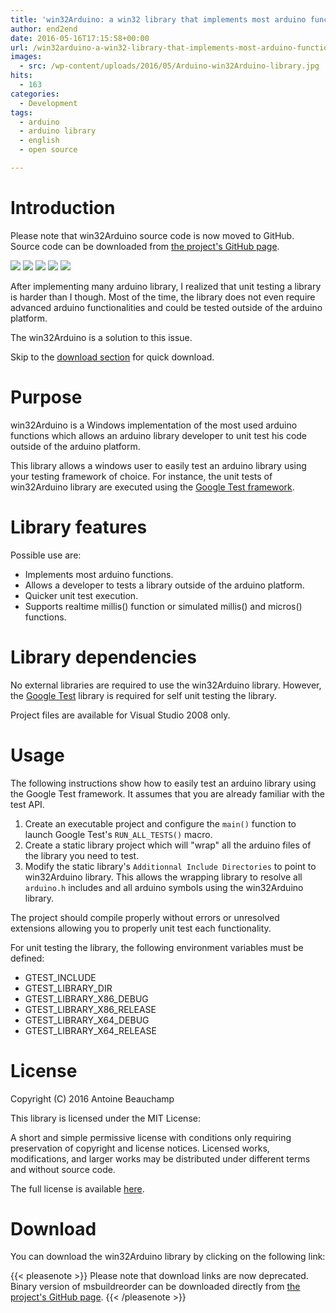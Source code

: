 ```yaml
---
title: 'win32Arduino: a win32 library that implements most arduino functions'
author: end2end
date: 2016-05-16T17:15:58+00:00
url: /win32arduino-a-win32-library-that-implements-most-arduino-functions/
images:
  - src: /wp-content/uploads/2016/05/Arduino-win32Arduino-library.jpg
hits:
  - 163
categories:
  - Development
tags:
  - arduino
  - arduino library
  - english
  - open source

---
```

# Introduction

Please note that win32Arduino source code is now moved to GitHub. Source code can be downloaded from [the project's GitHub page](http://github.com/end2endzone/win32Arduino).

![](https://img.shields.io/badge/License-MIT-yellow.svg) ![](https://img.shields.io/github/release/end2endzone/win32Arduino.svg) ![](https://ci.appveyor.com/api/projects/status/4jhi6oqgaji5e7pl/branch/master?svg=true) ![](https://img.shields.io/appveyor/tests/end2endzone/win32Arduino/master.svg) ![](https://img.shields.io/github/downloads/end2endzone/win32Arduino/total.svg)

After implementing many arduino library, I realized that unit testing a library is harder than I though. Most of the time, the library does not even require advanced arduino functionalities and could be tested outside of the arduino platform.

The win32Arduino is a solution to this issue.

Skip to the [download section](#Download) for quick download.

# Purpose

win32Arduino is a Windows implementation of the most used arduino functions which allows an arduino library developer to unit test his code outside of the arduino platform.

This library allows a windows user to easily test an arduino library using your testing framework of choice. For instance, the unit tests of win32Arduino library are executed using the [Google Test framework](http://github.com/google/googletest).

# Library features

Possible use are:

* Implements most arduino functions.
* Allows a developer to tests a library outside of the arduino platform.
* Quicker unit test execution.
* Supports realtime millis() function or simulated millis() and micros() functions.

# Library dependencies

No external libraries are required to use the win32Arduino library. However, the [Google Test](http://github.com/google/googletest) library is required for self unit testing the library.

Project files are available for Visual Studio 2008 only.

# Usage

The following instructions show how to easily test an arduino library using the Google Test framework. It assumes that you are already familiar with the test API.

1. Create an executable project and configure the `main()` function to launch Google Test's `RUN_ALL_TESTS()` macro.
2. Create a static library project which will "wrap" all the arduino files of the library you need to test.
3. Modify the static library's `Additionnal Include Directories` to point to win32Arduino library. This allows the wrapping library to resolve all `arduino.h` includes and all arduino symbols using the win32Arduino library.

The project should compile properly without errors or unresolved extensions allowing you to properly unit test each functionality.

For unit testing the library, the following environment variables must be defined:

* GTEST\_INCLUDE
* GTEST\_LIBRARY\_DIR
* GTEST\_LIBRARY\_X86\_DEBUG
* GTEST\_LIBRARY\_X86\_RELEASE
* GTEST\_LIBRARY\_X64\_DEBUG
* GTEST\_LIBRARY\_X64\_RELEASE

# License

Copyright (C) 2016 Antoine Beauchamp  

This library is licensed under the MIT License:

A short and simple permissive license with conditions only requiring preservation of copyright and license notices. Licensed works, modifications, and larger works may be distributed under different terms and without source code.

The full license is available [here](https://github.com/end2endzone/bin2cpp/blob/master/LICENSE).

# Download

You can download the win32Arduino library by clicking on the following link:

{{< pleasenote >}}
  Please note that download links are now deprecated. Binary version of msbuildreorder can be downloaded directly from [the project's GitHub page](http://github.com/end2endzone/win32Arduino/releases).
{{< /pleasenote >}}
